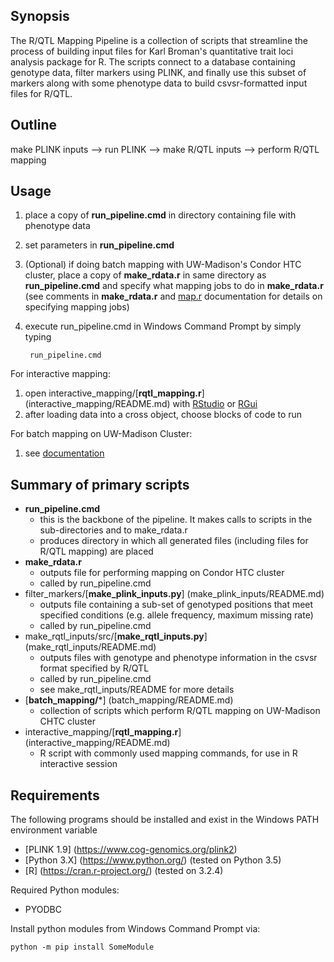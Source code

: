 ## Synopsis
The R/QTL Mapping Pipeline is a collection of scripts that streamline the process of building input files for Karl Broman's quantitative trait loci analysis package for R. The scripts connect to a database containing genotype data, filter markers using PLINK, and finally use this subset of markers along with some phenotype data to build csvsr-formatted input files for R/QTL.

## Outline
make PLINK inputs  -->  run PLINK  -->  make R/QTL inputs  -->  perform R/QTL mapping

## Usage
1. place a copy of **run_pipeline.cmd** in directory containing	file with phenotype data
2. set parameters in **run_pipeline.cmd**
3. (Optional) if doing batch mapping with UW-Madison's Condor HTC cluster, place a copy of **make_rdata.r** in same directory as **run_pipeline.cmd** and specify what mapping jobs to do in **make_rdata.r** (see comments in **make_rdata.r** and [map.r](batch_mapping/README_MAP.R.md#mapping-theory) documentation for details on specifying mapping jobs) 
4. execute run_pipeline.cmd in Windows Command Prompt by simply typing 

		run_pipeline.cmd


For interactive mapping:

1. open interactive_mapping/[**rqtl_mapping.r**] (interactive_mapping/README.md) with [RStudio](https://www.rstudio.com/) or [RGui](https://cran.r-project.org/)
2. after loading data into a cross object, choose blocks of code to run

For batch mapping on UW-Madison Cluster:

1. see [documentation](batch_mapping/README.md)


## Summary of primary scripts
* **run_pipeline.cmd**
	* this is the backbone of the pipeline. It makes calls to scripts in the sub-directories and to make_rdata.r
	* produces directory in which all generated files (including files for R/QTL mapping) are placed
* **make_rdata.r**
	* outputs file for performing mapping on Condor HTC cluster
	* called by run_pipeline.cmd
* filter_markers/[**make_plink_inputs.py**] (make_plink_inputs/README.md)
	* outputs file containing a sub-set of genotyped positions that meet specified conditions 
	(e.g. allele frequency, maximum missing rate)
	* called by run_pipeline.cmd
* make_rqtl_inputs/src/[**make_rqtl_inputs.py**] (make_rqtl_inputs/README.md)
	* outputs files with genotype and phenotype information in the csvsr format specified by R/QTL
	* called by run_pipeline.cmd
	* see make_rqtl_inputs/README for more details
* [**batch_mapping/***] (batch_mapping/README.md)
	* collection of scripts which perform R/QTL mapping on UW-Madison CHTC cluster
* interactive_mapping/[**rqtl_mapping.r**] (interactive_mapping/README.md)
	* R script with commonly used mapping commands, for use in R interactive session

## Requirements
The following programs should be installed and exist in the Windows PATH environment variable
* [PLINK 1.9] (https://www.cog-genomics.org/plink2)
* [Python 3.X] (https://www.python.org/)  (tested on Python 3.5)  
* [R] (https://cran.r-project.org/) (tested on 3.2.4)


Required Python modules:
* PYODBC

Install python modules from Windows Command Prompt via:
	
	python -m pip install SomeModule
